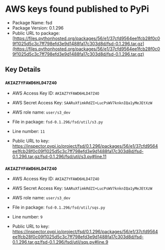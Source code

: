 # AWS keys found published to PyPi

* Package Name: fsd
* Package Version: 0.1.296
* Public URL to package: [https://files.pythonhosted.org/packages/56/e1/37cfd9564ee1fcb28f0c09f1025d5c3c7ff798efd3e9d1488fa17c303d8d/fsd-0.1.296.tar.gz](https://files.pythonhosted.org/packages/56/e1/37cfd9564ee1fcb28f0c09f1025d5c3c7ff798efd3e9d1488fa17c303d8d/fsd-0.1.296.tar.gz)

## Key Details

### `AKIAZ7YFAWD6HLD47Z4O`

* AWS Access Key ID: `AKIAZ7YFAWD6HLD47Z4O`
* AWS Secret Access Key: `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` 
* AWS role name: `user/s3_dev`
* File in package: `fsd-0.1.296/fsd/util/s3.py`
* Line number: `11`

* Public URL to key: https://inspector.pypi.io/project/fsd/0.1.296/packages/56/e1/37cfd9564ee1fcb28f0c09f1025d5c3c7ff798efd3e9d1488fa17c303d8d/fsd-0.1.296.tar.gz/fsd-0.1.296/fsd/util/s3.py#line.11



### `AKIAZ7YFAWD6HLD47Z4O`

* AWS Access Key ID: `AKIAZ7YFAWD6HLD47Z4O`
* AWS Secret Access Key: `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` 
* AWS role name: `user/s3_dev`
* File in package: `fsd-0.1.296/fsd/util/sqs.py`
* Line number: `9`

* Public URL to key: https://inspector.pypi.io/project/fsd/0.1.296/packages/56/e1/37cfd9564ee1fcb28f0c09f1025d5c3c7ff798efd3e9d1488fa17c303d8d/fsd-0.1.296.tar.gz/fsd-0.1.296/fsd/util/sqs.py#line.9


